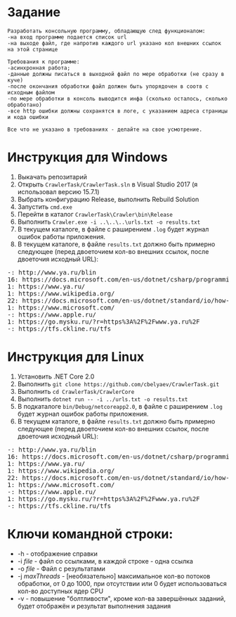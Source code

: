 # Задание

    Разработать консольную программу, обладающую след функционалом:
    -на вход программе подается список url
    -на выходе файл, где напротив каждого url указано кол внешних ссылок на этой странице

    Требования к программе:
    -асинхронная работа;
    -данные должны писаться в выходной файл по мере обработки (не сразу в куче)
    -после окончания обработки файл должен быть упорядочен в соотв с исходным файлом
    -по мере обработки в консоль выводится инфа (сколько осталось, сколько обработано)
    -все http ошибки должны сохранятся в логе, с указанием адреса страницы и кода ошибки

    Все что не указано в требованиях - делайте на свое усмотрение.

# Инструкция для Windows

1. Выкачать репозитарий
1. Открыть `CrawlerTask/CrawlerTask.sln` в Visual Studio 2017 (я использовал версию 15.7.1)
1. Выбрать конфигурацию Release, выполнить Rebuild Solution
1. Запустить `cmd.exe`
1. Перейти в каталог `CrawlerTask\Crawler\bin\Release`
1. Выполнить `Crawler.exe -i ..\..\..\urls.txt -o results.txt`
1. В текущем каталоге, в файле с раширением `.log` будет журнал ошибок работы приложения.
1. В текущем каталоге, в файле `results.txt` должно быть примерно следующее (перед двоеточием кол-во внешних ссылок, после двоеточия исходный URL):
<pre>
-: http://www.ya.ru/blin
16: https://docs.microsoft.com/en-us/dotnet/csharp/programming-guide/file-system/how-to-create-a-file-or-folder
1: https://www.ya.ru/
1: https://www.wikipedia.org/
22: https://docs.microsoft.com/en-us/dotnet/standard/io/how-to-write-text-to-a-file
1: https://www.microsoft.com/
-: https://www.apple.ru/
1: https://go.mysku.ru/?r=https%3A%2F%2Fwww.ya.ru%2F
-: https://tfs.ckline.ru/tfs
</pre>

# Инструкция для Linux

1. Установить .NET Core 2.0
1. Выполнить `git clone https://github.com/cbelyaev/CrawlerTask.git`
1. Выполнить `cd CrawlerTask/CrawlerCore`
1. Выполнить `dotnet run -- -i ../urls.txt -o results.txt`
1. В подкаталоге `bin/Debug/netcoreapp2.0`, в файле с раширением `.log` будет журнал ошибок работы приложения.
1. В текущем каталоге, в файле `results.txt` должно быть примерно следующее (перед двоеточием кол-во внешних ссылок, после двоеточия исходный URL):
<pre>
-: http://www.ya.ru/blin
16: https://docs.microsoft.com/en-us/dotnet/csharp/programming-guide/file-system/how-to-create-a-file-or-folder
1: https://www.ya.ru/
1: https://www.wikipedia.org/
22: https://docs.microsoft.com/en-us/dotnet/standard/io/how-to-write-text-to-a-file
1: https://www.microsoft.com/
-: https://www.apple.ru/
1: https://go.mysku.ru/?r=https%3A%2F%2Fwww.ya.ru%2F
-: https://tfs.ckline.ru/tfs
</pre>

# Ключи командной строки:
- -h - отображение справки
- -i *file* - файл со ссылками, в каждой строке - одна ссылка
- -o *file* - Файл с результатами
- -j *maxThreads* - [необязательно] максимальное кол-во потоков обработки, от 0 до 1000, при отсутствии или 0 будет использоваться кол-во доступных ядер CPU
- -v - повышение "болтливости", кроме кол-ва завершённых заданий, будет отображён и результат выполнения задания
